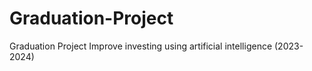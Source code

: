 # Graduation-Project
Graduation Project  Improve investing using artificial intelligence (2023-2024)
